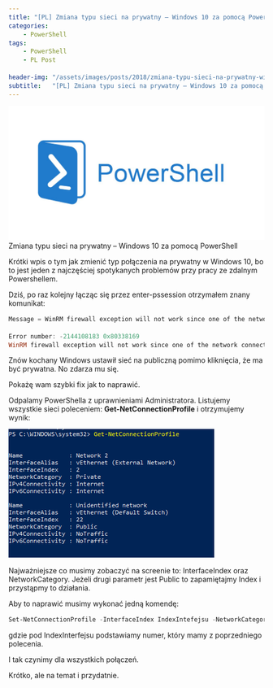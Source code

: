 ```yaml
---
title: "[PL] Zmiana typu sieci na prywatny – Windows 10 za pomocą PowerShell"
categories:
    - PowerShell
tags:
    - PowerShell
    - PL Post

header-img: "/assets/images/posts/2018/zmiana-typu-sieci-na-prywatny-windows-10-za-pomoca-powershell/top.jpg"
subtitle:   "[PL] Zmiana typu sieci na prywatny – Windows 10 za pomocą PowerShell"
---
```

![[PL] Zmiana typu sieci na prywatny – Windows 10 za pomocą PowerShell](/assets/images/posts/2018/zmiana-typu-sieci-na-prywatny-windows-10-za-pomoca-powershell/top.jpg)Zmiana typu sieci na prywatny – Windows 10 za pomocą PowerShell

Krótki wpis o tym jak zmienić typ połączenia na prywatny w Windows 10, bo to jest jeden z najczęściej spotykanych problemów przy pracy ze zdalnym Powershellem.

Dziś, po raz kolejny łącząc się przez enter-pssession otrzymałem znany komunikat:

```powershell
Message = WinRM firewall exception will not work since one of the network connection types on this machine is set to Public. Change the network connection type to either Domain or Private and try again.

Error number: -2144108183 0x80338169
WinRM firewall exception will not work since one of the network connection types on this machine is set to Public. Change the network connection type to either Domain or Private and try again.
```

Znów kochany Windows ustawił sieć na publiczną pomimo kliknięcia, że ma być prywatna. No zdarza mu się.

Pokażę wam szybki fix jak to naprawić.

Odpalamy PowerShella z uprawnieniami Administratora. Listujemy wszystkie sieci poleceniem: **Get-NetConnectionProfile** i otrzymujemy wynik:

![[PL] Zmiana typu sieci na prywatny – Windows 10 za pomocą PowerShell](/assets/images/posts/2018/zmiana-typu-sieci-na-prywatny-windows-10-za-pomoca-powershell/01.png)

Najważniejsze co musimy zobaczyć na screenie to: InterfaceIndex oraz NetworkCategory. Jeżeli drugi parametr jest Public to zapamiętajmy Index i przystąpmy to działania.

Aby to naprawić musimy wykonać jedną komendę:

```powershell
Set-NetConnectionProfile -InterfaceIndex IndexIntefejsu -NetworkCategory Private
```

gdzie pod IndexInterfejsu podstawiamy numer, który mamy z poprzedniego polecenia.

I tak czynimy dla wszystkich połączeń.

Krótko, ale na temat i przydatnie.
